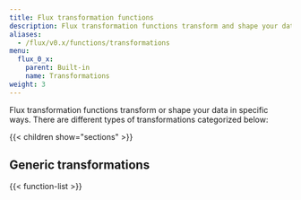 ```yaml
---
title: Flux transformation functions
description: Flux transformation functions transform and shape your data in specific ways.
aliases:
  - /flux/v0.x/functions/transformations
menu:
  flux_0_x:
    parent: Built-in
    name: Transformations
weight: 3
---
```


Flux transformation functions transform or shape your data in specific ways.
There are different types of transformations categorized below:

{{< children show="sections" >}}

## Generic transformations

{{< function-list >}}
